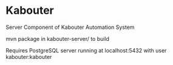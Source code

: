 Kabouter
========

Server Component of Kabouter Automation System

mvn package in kabouter-server/ to build

Requires PostgreSQL server running at localhost:5432 with user kabouter:kabouter
